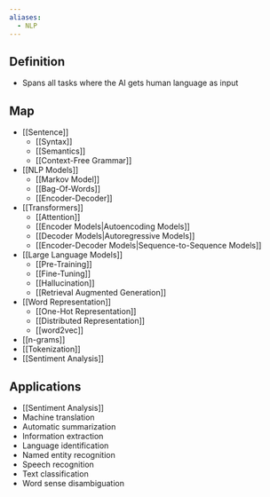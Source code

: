 ```yaml
---
aliases:
  - NLP
---
```


## Definition

- Spans all tasks where the AI gets human language as input

## Map

- [[Sentence]]
	- [[Syntax]]
	- [[Semantics]]
	- [[Context-Free Grammar]]
- [[NLP Models]]
	- [[Markov Model]]
	- [[Bag-Of-Words]]
	- [[Encoder-Decoder]]
- [[Transformers]]
	- [[Attention]]
	- [[Encoder Models|Autoencoding Models]]
	- [[Decoder Models|Autoregressive Models]]
	- [[Encoder-Decoder Models|Sequence-to-Sequence Models]]
- [[Large Language Models]]
	- [[Pre-Training]]
	- [[Fine-Tuning]]
	- [[Hallucination]]
	- [[Retrieval Augmented Generation]]
- [[Word Representation]]
	- [[One-Hot Representation]]
	- [[Distributed Representation]]
	- [[word2vec]]
- [[n-grams]]
- [[Tokenization]]
- [[Sentiment Analysis]]


## Applications

- [[Sentiment Analysis]]
- Machine translation
- Automatic summarization
- Information extraction
- Language identification
- Named entity recognition
- Speech recognition
- Text classification
- Word sense disambiguation